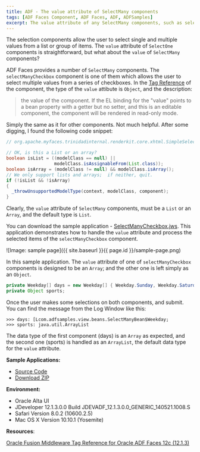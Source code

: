 ```yaml
---
title: ADF - The value attribute of SelectMany components
tags: [ADF Faces Component, ADF Faces, ADF, ADFSamples]
excerpt: The value attribute of any SelectMany components, such as selectManyCheckboxes, must be a List or an Array, and the default data type is List.
---
```


The selection components allow the user to select single and multiple values from a list or group of items. The `value` attribute of `SelectOne` components is straightforward, but what about the `value` of `SelectMany` components?

ADF Faces provides a number of `SelectMany` components. The `selectManyCheckbox` component is one of them which allows the user to select multiple values from a series of checkboxes. In the [Tag Reference](https://docs.oracle.com/middleware/1213/adf/tag-reference-faces/tagdoc/af_selectManyCheckbox.html) of the component, the type of the `value` attibute is `Object`, and the description:

> the value of the component. If the EL binding for the "value" points to a bean property with a getter but no setter, and this is an editable component, the component will be rendered in read-only mode.

Simply the same as it for other components. Not much helpful. After some digging, I found the following code snippet:

```java
// org.apache.myfaces.trinidadinternal.renderkit.core.xhtml.SimpleSelectManyRenderer

// OK, is this a List or an array?
boolean isList = ((modelClass == null) ||
                  modelClass.isAssignableFrom(List.class));
boolean isArray = (modelClass != null) && modelClass.isArray();
// We only support lists and arrays;  if neither, quit.
if (!isList && !isArray)
{
  _throwUnsupportedModelType(context, modelClass, component);
}
```

Clearly, the `value` attribute of `SelectMany` components, must be a `List` or an `Array`, and the default type is `List`.

You can download the sample application - [SelectManyCheckbox.jws](https://github.com/adfsamples/SelectManyCheckbox). This application demonstrates how to handle the `value` attribute and process the selected items of the `selectManyCheckbox` component.

![Image: sample page]({{ site.baseurl }}{{ page.id }}/sample-page.png)

In this sample application. The `value` attribute of one of `selectManyCheckbox` components is designed to be an `Array`; and the other one is left simply as an `Object`.

```java
private Weekday[] days = new Weekday[] { Weekday.Sunday, Weekday.Saturday };
private Object sports;

```

Once the user makes some selections on both components, and submit. You can find the message from the Log Window like this:

```
>>> days: [Lcom.adfsamples.view.beans.SelectManyBean$Weekday;
>>> sports: java.util.ArrayList
```

The data type of the first component (days) is an `Array` as expected, and the second one (sports) is handled as an `ArrayList`, the default data type for the `value` attribute.

**Sample Applications:**

* [Source Code](https://github.com/adfsamples/SelectManyCheckbox)
* [Download ZIP](https://github.com/adfsamples/SelectManyCheckbox/archive/master.zip)

**Environment:**

* Oracle Alta UI
* JDeveloper 12.1.3.0.0 Build JDEVADF_12.1.3.0.0_GENERIC_140521.1008.S
* Safari Version 8.0.2 (10600.2.5)
* Mac OS X Version 10.10.1 (Yosemite)

**Resources**:

[Oracle Fusion Middleware Tag Reference for Oracle ADF Faces
12c (12.1.3)](https://docs.oracle.com/middleware/1213/adf/tag-reference-faces/toc.htm)
